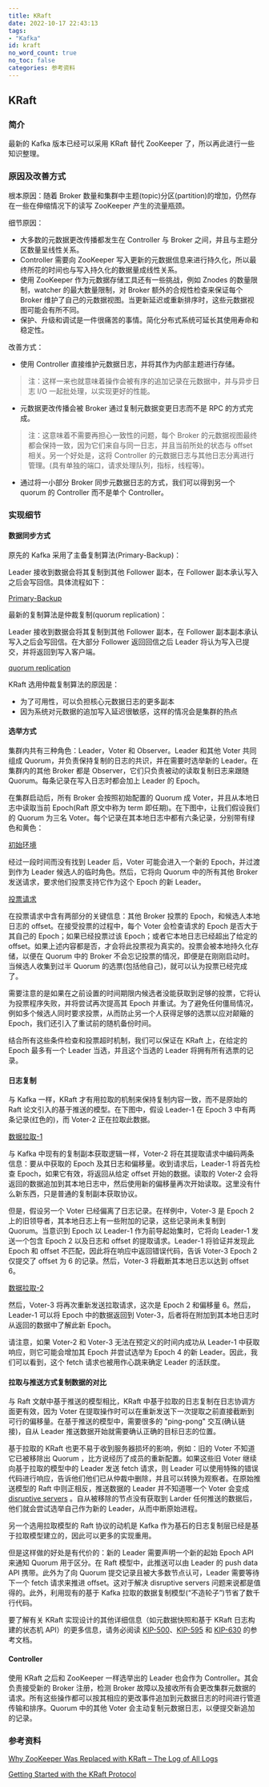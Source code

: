 ```yaml
---
title: KRaft
date: 2022-10-17 22:43:13
tags:
- "Kafka"
id: kraft
no_word_count: true
no_toc: false
categories: 参考资料
---
```


## KRaft

### 简介

最新的 Kafka 版本已经可以采用 KRaft 替代 ZooKeeper 了，所以再此进行一些知识整理。

### 原因及改善方式

根本原因：随着 Broker 数量和集群中主题(topic)分区(partition)的增加，仍然存在一些在伸缩情况下的读写 ZooKeeper 产生的流量瓶颈。

细节原因：

- 大多数的元数据更改传播都发生在 Controller 与 Broker 之间，并且与主题分区数量呈线性关系。
- Controller 需要向 ZooKeeper 写入更新的元数据信息来进行持久化，所以最终所花的时间也与写入持久化的数据量成线性关系。
- 使用 ZooKeeper 作为元数据存储工具还有一些挑战，例如 Znodes 的数量限制，watcher 的最大数量限制，对 Broker 额外的合规性检查来保证每个 Broker 维护了自己的元数据视图。当更新延迟或重新排序时，这些元数据视图可能会有所不同。
- 保护、升级和调试是一件很痛苦的事情。简化分布式系统可延长其使用寿命和稳定性。

改善方式：

- 使用 Controller 直接维护元数据日志，并将其作为内部主题进行存储。

> 注：这样一来也就意味着操作会被有序的追加记录在元数据中，并与异步日志 I/O 一起批处理，以实现更好的性能。

- 元数据更改传播会被 Broker 通过复制元数据变更日志而不是 RPC 的方式完成。

> 注：这意味着不需要再担心一致性的问题，每个 Broker 的元数据视图最终都会保持一致，因为它们来自与同一日志，并且当前所处的状态与 offset 相关。另一个好处是，这将 Controller 的元数据日志与其他日志分离进行管理。(具有单独的端口，请求处理队列，指标，线程等)。

- 通过将一小部分 Broker 同步元数据日志的方式，我们可以得到另一个 quorum 的 Controller 而不是单个 Controller。

### 实现细节

#### 数据同步方式

原先的 Kafka 采用了主备复制算法(Primary-Backup)：

Leader 接收到数据会将其复制到其他 Follower 副本，在 Follower 副本承认写入之后会写回信。具体流程如下：

[Primary-Backup](https://s6.jpg.cm/2022/10/17/PHmFAT.png)

最新的复制算法是仲裁复制(quorum replication)：

Leader 接收到数据会将其复制到其他 Follower 副本，在 Follower 副本副本承认写入之后会写回信。在大部分 Follower 返回回信之后 Leader 将认为写入已提交，并将返回到写入客户端。

[quorum replication](https://s6.jpg.cm/2022/10/17/PHpTFQ.png)

KRaft 选用仲裁复制算法的原因是：

- 为了可用性，可以负担核心元数据日志的更多副本
- 因为系统对元数据的追加写入延迟很敏感，这样的情况会是集群的热点

#### 选举方式

集群内共有三种角色：Leader，Voter 和 Observer。Leader 和其他 Voter 共同组成 Quorum，并负责保持复制的日志的共识，并在需要时选举新的 Leader。在集群内的其他 Broker 都是 Observer，它们只负责被动的读取复制日志来跟随 Quorum。每条记录在写入日志时都会加上 Leader 的 Epoch。

在集群启动后，所有 Broker 会按照初始配置的 Quorum 成 Voter，并且从本地日志中读取当前 Epoch(Raft 原文中称为 term 即任期)。在下图中，让我们假设我们的 Quorum 为三名 Voter。每个记录在其本地日志中都有六条记录，分别带有绿色和黄色：

[初始环境](https://s6.jpg.cm/2022/10/18/PHfPhE.jpg)

经过一段时间而没有找到 Leader 后，Voter 可能会进入一个新的 Epoch，并过渡到作为 Leader 候选人的临时角色。然后，它将向 Quorum 中的所有其他 Broker 发送请求，要求他们投票支持它作为这个 Epoch 的新 Leader。

[投票请求](https://s6.jpg.cm/2022/10/18/PHfqnQ.jpg)

在投票请求中含有两部分的关键信息：其他 Broker 投票的 Epoch，和候选人本地日志的 offset。在接受投票的过程中，每个 Voter 会检查请求的 Epoch 是否大于其自己的 Epoch；如果已经投票过该 Epoch；或者它本地日志已经超出了给定的 offset。如果上述内容都是否，才会将此投票视为真实的。投票会被本地持久化存储，以便在 Quorum 中的 Broker 不会忘记投票的情况，即便是在刚刚启动时。当候选人收集到过半 Quorum 的选票(包括他自己)，就可以认为投票已经完成了。

需要注意的是如果在之前设置的时间期限内候选者没能获取到足够的投票，它将认为投票程序失败，并将尝试再次提高其 Epoch 并重试。为了避免任何僵局情况，例如多个候选人同时要求投票，从而防止另一个人获得足够的选票以应对颠簸的 Epoch，我们还引入了重试前的随机备份时间。

结合所有这些条件检查和投票超时机制，我们可以保证在 KRaft 上，在给定的 Epoch 最多有一个 Leader 当选，并且这个当选的 Leader 将拥有所有选票的记录。

#### 日志复制

与 Kafka 一样，KRaft 才有用拉取的机制来保持复制内容一致，而不是原始的 Raft 论文引入的基于推送的模型。在下图中，假设 Leader-1 在 Epoch 3 中有两条记录(红色的)，而 Voter-2 正在拉取此数据。

[数据拉取-1](https://s6.jpg.cm/2022/10/18/PHzAfi.jpg)

与 Kafka 中现有的复制副本获取逻辑一样，Voter-2 将在其提取请求中编码两条信息：要从中获取的 Epoch 及其日志和偏移量。收到请求后，Leader-1 将首先检查 Epoch，如果它有效，将返回从给定 offset 开始的数据。读取的 Voter-2 会将返回的数据追加到其本地日志中，然后使用新的偏移量再次开始读取。这里没有什么新东西，只是普通的复制副本获取协议。

但是，假设另一个 Voter 已经偏离了日志记录。在样例中，Voter-3 是 Epoch 2 上的旧领导者，其本地日志上有一些附加的记录，这些记录尚未复制到 Quorum。当意识到 Epoch 以 Leader-1 作为前导起始集时，它将向 Leader-1 发送一个包含 Epoch 2 以及日志和 offset 的提取请求。Leader-1 将验证并发现此 Epoch 和 offset 不匹配，因此将在响应中返回错误代码，告诉 Voter-3 Epoch 2 仅提交了 offset 为 6 的记录。然后，Voter-3 将截断其本地日志以达到 offset 6。

[数据拉取-2](https://s6.jpg.cm/2022/10/18/PHzXZk.jpg)

然后，Voter-3 将再次重新发送拉取请求，这次是 Epoch 2 和偏移量 6。然后，Leader-1 可以将 Epoch 中的数据返回到 Voter-3，后者将在附加到其本地日志时从返回的数据中了解此新 Epoch。

请注意，如果 Voter-2 和 Voter-3 无法在预定义的时间内成功从 Leader-1 中获取响应，则它可能会增加其 Epoch 并尝试选举为 Epoch 4 的新 Leader。因此，我们可以看到，这个 fetch 请求也被用作心跳来确定 Leader 的活跃度。

#### 拉取与推送方式复制数据的对比

与 Raft 文献中基于推送的模型相比，KRaft 中基于拉取的日志复制在日志协调方面更有效，因为 Voter 在提取操作时可以在重新发送下一次提取之前直接截断到可行的偏移量。在基于推送的模型中，需要很多的 "ping-pong" 交互(确认链接)，自从 Leader 推送数据开始就需要确认正确的目标日志的位置。

基于拉取的 KRaft 也更不易于收到服务器损坏的影响，例如：旧的 Voter 不知道它已被移除出 Quorum ，比方说经历了成员的重新配置。如果这些旧 Voter 继续向基于拉取的模型中的 Leader 发送 fetch 请求，则 Leader 可以使用特殊的错误代码进行响应，告诉他们他们已从仲裁中删除，并且可以转换为观察者。在原始推送模型的 Raft 中则正相反，推送数据的 Leader 并不知道哪一个 Voter 会变成 [disruptive servers](https://dl.acm.org/doi/10.1145/2723872.2723876) 。自从被移除的节点没有获取到 Larder 任何推送的数据后，他们就会尝试选举自己作为新的 Leader，从而中断原始进程。

另一个选用拉取模型的 Raft 协议的动机是 Kafka 作为基石的日志复制层已经是基于拉取模型建立的，因此可以更多的实现重用。

但是这样做的好处是有代价的：新的 Leader 需要声明一个新的起始 Epoch API 来通知 Quorum 用于区分。在 Raft 模型中，此推送可以由 Leader 的 push data API 携带。此外为了向 Quorum 提交记录且被大多数节点认可，Leader 需要等待下一个 fetch 请求来推进 offset。这对于解决 disruptive servers 问题来说都是值得的。此外，利用现有的基于 Kafka 拉取的数据复制模型(“不造轮子”)节省了数千行代码。

要了解有关 KRaft 实现设计的其他详细信息（如元数据快照和基于 KRaft 日志构建的状态机 API）的更多信息，请务必阅读 [KIP-500](https://cwiki.apache.org/confluence/display/KAFKA/KIP-500%3A+Replace+ZooKeeper+with+a+Self-Managed+Metadata+Quorum)、[KIP-595](https://cwiki.apache.org/confluence/display/KAFKA/KIP-595%3A+A+Raft+Protocol+for+the+Metadata+Quorum) 和 [KIP-630](https://cwiki.apache.org/confluence/display/KAFKA/KIP-630%3A+Kafka+Raft+Snapshot) 的参考文档。

#### Controller

使用 KRaft 之后和 ZooKeeper 一样选举出的 Leader 也会作为 Controller。其会负责接受新的 Broker 注册，检测 Broker 故障以及接收所有会更改集群元数据的请求。所有这些操作都可以按其相应的更改事件追加到元数据日志的时间进行管道传输和排序。Quorum 中的其他 Voter 会主动复制元数据日志，以便提交新追加的记录。

### 参考资料

[Why ZooKeeper Was Replaced with KRaft – The Log of All Logs](https://www.confluent.io/blog/why-replace-zookeeper-with-kafka-raft-the-log-of-all-logs/)

[Getting Started with the KRaft Protocol](https://www.confluent.io/blog/what-is-kraft-and-how-do-you-use-it/)
